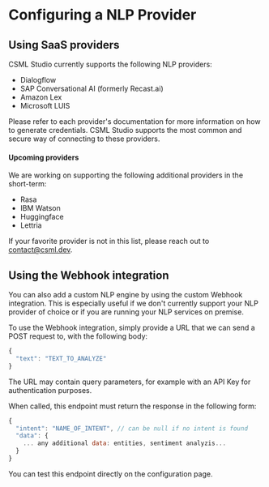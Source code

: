 # Configuring a NLP Provider

## Using SaaS providers

CSML Studio currently supports the following NLP providers:

* Dialogflow
* SAP Conversational AI \(formerly Recast.ai\)
* Amazon Lex
* Microsoft LUIS

Please refer to each provider's documentation for more information on how to generate credentials. CSML Studio supports the most common and secure way of connecting to these providers.

#### Upcoming providers

We are working on supporting the following additional providers in the short-term:

* Rasa
* IBM Watson
* Huggingface
* Lettria

If your favorite provider is not in this list, please reach out to [contact@csml.dev](mailto:contact@csml.dev).

## Using the Webhook integration

You can also add a custom NLP engine by using the custom Webhook integration. This is especially useful if we don't currently support your NLP provider of choice or if you are running your NLP services on premise.

To use the Webhook integration, simply provide a URL that we can send a POST request to, with the following body:

```javascript
{
  "text": "TEXT_TO_ANALYZE"
}
```

The URL may contain query parameters, for example with an API Key for authentication purposes.

When called, this endpoint must return the response in the following form:

```javascript
{
  "intent": "NAME_OF_INTENT", // can be null if no intent is found
  "data": { 
    ... any additional data: entities, sentiment analyzis...
  }
}
```

You can test this endpoint directly on the configuration page.

